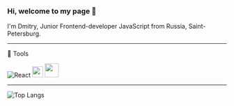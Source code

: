 ### Hi, welcome to my page 👋

I'm Dmitry, Junior Frontend-developer JavaScript from Russia, Saint-Petersburg.  
***
:wrench: Tools  
  
<img alt="React" src="https://camo.githubusercontent.com/533da8800843b57b91a3227ce7d151ca865a0eeaae675715e209c0092314fa96/68747470733a2f2f696d672e736869656c64732e696f2f62616467652f2d52656163742d3435623864383f7374796c653d666c61742d737175617265266c6f676f3d7265616374266c6f676f436f6c6f723d7768697465" data-canonical-src="https://img.shields.io/badge/-React-45b8d8?style=flat-square&amp;logo=react&amp;logoColor=white" style="max-width:100%;">
<img height="25" width="25" src="https://cdn.jsdelivr.net/npm/simple-icons@v4/icons/react.svg&color="yellow" />
<img height="32" width="32" src="https://cdn.jsdelivr.net/npm/simple-icons@v4/icons/html5.svg" />



***
![Top Langs](https://github-readme-stats.vercel.app/api/top-langs/?username=skredmi&layout=compact&theme=tokyonight)

